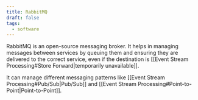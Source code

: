 ```yaml
---
title: RabbitMQ
draft: false
tags:
  - software
---
```

RabbitMQ is an open-source messaging broker. It helps in managing messages between services by queuing them and ensuring they are delivered to the correct service, even if the destination is [[Event Stream Processing#Store Forward|temporarily unavailable]]. 

It can manage different messaging patterns like [[Event Stream Processing#Pub/Sub|Pub/Sub]] and [[Event Stream Processing#Point-to-Point|Point-to-Point]].